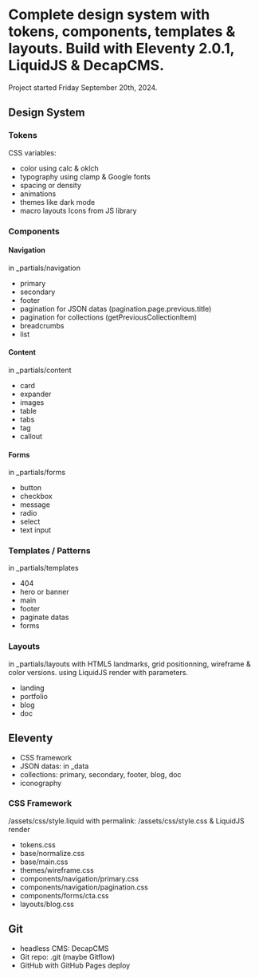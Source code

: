 # Complete design system with tokens, components, templates & layouts. Build with Eleventy 2.0.1, LiquidJS & DecapCMS.
Project started Friday September 20th, 2024.

## Design System

### Tokens
CSS variables:
- color using calc & oklch
- typography using clamp & Google fonts
- spacing or density
- animations
- themes like dark mode
- macro layouts
Icons from JS library

### Components

#### Navigation
in _partials/navigation
- primary
- secondary
- footer
- pagination for JSON datas (pagination.page.previous.title)
- pagination for collections (getPreviousCollectionItem)
- breadcrumbs
- list

#### Content
in _partials/content
- card
- expander
- images
- table
- tabs
- tag
- callout

#### Forms
in _partials/forms
- button
- checkbox
- message
- radio
- select
- text input

### Templates / Patterns
in _partials/templates
- 404
- hero or banner
- main
- footer
- paginate datas
- forms

### Layouts
in _partials/layouts with HTML5 landmarks, grid positionning, wireframe & color versions.
using LiquidJS render with parameters.
- landing
- portfolio
- blog
- doc

## Eleventy
- CSS framework
- JSON datas: in _data
- collections: primary, secondary, footer, blog, doc
- iconography

### CSS Framework
/assets/css/style.liquid with permalink: /assets/css/style.css & LiquidJS render
- tokens.css
- base/normalize.css
- base/main.css
- themes/wireframe.css
- components/navigation/primary.css
- components/navigation/pagination.css
- components/forms/cta.css
- layouts/blog.css

## Git
- headless CMS: DecapCMS
- Git repo: .git (maybe Gitflow)
- GitHub with GitHub Pages deploy
